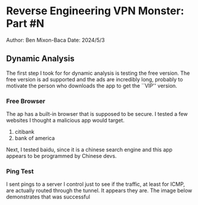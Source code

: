 # Reverse Engineering VPN Monster: Part #N

Author: Ben Mixon-Baca
Date: 2024/5/3

## Dynamic Analysis

The first step I took for for dynamic analysis is testing the free version.
The free version is ad supported and the ads are incredibly long, probably
to motivate the person who downloads the app to get the ``VIP'' version.


### Free Browser

The ap has a built-in browser that is supposed to be secure. I tested a few websites
I thought a malicious app would target.

1. citibank
2. bank of america

Next, I tested baidu, since it is a chinese search engine and this app appears to
be programmed by Chinese devs.


### Ping Test

I sent pings to a server I control just to see if the traffic, at least for ICMP, 
are actually routed through the tunnel. It appears they are. The image below demonstrates
that was successful

